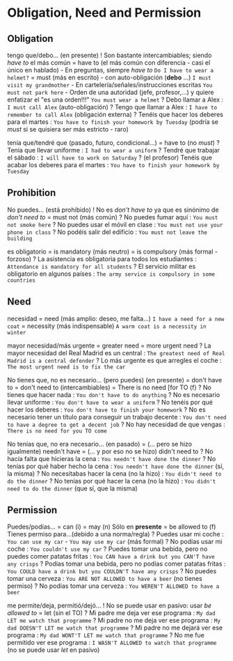 # Obligation, Need and Permission

## Obligation

tengo que/debo... (en presente)
    ! Son bastante intercambiables; siendo _have to_ el más común
    = have to (el más común con diferencia - casi el único en hablado)
        - En preguntas, siempre _have to_ `Do I have to wear a helmet?`
    = must (más en escrito)
        - con auto-obligación (**debo** ...) `I must visit my grandmother`
        - En cartelería/señales/instrucciones escritas `You must not park here`
        - Orden de una autoridad (jefe, profesor,...) y quiere enfatizar el "es una orden!!!" `You must wear a helmet`
    ? Debo llamar a Alex : `I must call Alex` (auto-obligación)
    ? Tengo que llamar a Alex : `I have to remember to call Alex` (obligación externa)
    ? Tenéis que hacer los deberes para el martes : `You have to finish your homework by Tuesday` (podría se _must_ si se quisiera ser más estricto - raro)

tenia que/tendré que (pasado, futuro, condicional...)
    = have to (no _must_)
    ? Tenia que llevar uniforme : `I had to wear a uniform`
    ? Tendré que trabajar el sábado : `I will have to work on Saturday`
    ? (el profesor) Tenéis que acabar los deberes para el martes : `You have to finish your homework by Tuesday`


## Prohibition


No puedes... (está prohibido)
    ! No es _don't have to_ ya que es sinónimo de _don't need to_
    = must not (más común)
    ? No puedes fumar aquí : `You must not smoke here`
    ? No puedes usar el móvil en clase : `You must not use your phone in class`
    ? No podéis salir del edificio : `You must not leave the building`

es obligatorio
    = is mandatory (más neutro)
    = is compulsory (más formal - forzoso)
    ? La asistencia es obligatoria para todos los estudiantes : `Attendance is mandatory for all students`
    ? El servicio militar es obligatorio en algunos países : `The army service is compulsory in some countries`


## Need

necesidad
    = need (más amplio: deseo, me falta...) `I have a need for a new coat`
    = necessity (más indispensable) `A warm coat is a necessity in winter`

mayor necesidad/más urgente
    = greater need
    = more urgent need
    ? La mayor necesidad del Real Madrid es un central : `The greatest need of Real Madrid is a central defender`
    ? Lo más urgente es que arregles el coche : `The most urgent need is to fix the car`

No tienes que, no es necesario... (pero puedes) (en presente)
    = don't have to
    = don't need to (intercambiables)
    = There is no need [for <sbody> TO <base> (f)
    ? No tienes que hacer nada : `You don't have to do anything`
    ? No es necesario llevar uniforme : `You don't have to wear a uniform`
    ? No tenéis por qué hacer los deberes : `You don't have to finish your homework`
    ? No es necesario tener un título para conseguir un trabajo decente : `You don't need to have a degree to get a decent job`
    ? No hay necesidad de que vengas : `There is no need for you TO come`

No tenías que, no era necesario... (en pasado)
    = (... pero se hizo igualmente) needn't have <done>
    = (... y por eso no se hizo) didn't need to <base>
    ? No hacía falta que hicieras la cena : `You needn't have done the dinner`
    ? No tenías por qué haber hecho la cena : `You needn't have done the dinner` (sí, la misma)
    ? No necesitabas hacer la cena (no la hizo) : `You didn't need to do the dinner`
    ? No tenías por qué hacer la cena (no la hizo) : `You didn't need to do the dinner` (que sí, que la misma)

## Permission

Puedes/podías...
    = can (i)
    = may (n) Sólo en **presente**
    = be allowed to (f) Tienes permiso para...(debido a una norma/regla)
    ? Puedes usar mi coche : `You can use my car` - `You may use my car` (más formal)
    ? No podías usar mi coche : `You couldn't use my car`
    ? Puedes tomar una bebida, pero no puedes comer patatas fritas : `You CAN have a drink but you CAN'T have any crisps`
    ? Podías tomar una bebida, pero no podías comer patatas fritas : `You COULD have a drink but you COULDN'T have any crisps`
    ? No puedes tomar una cerveza : `You ARE NOT ALLOWED to have a beer` (no tienes permiso)
    ? No podías tomar una cerveza : `You WEREN'T ALLOWED to have a beer`

me permite/deja, permitió/dejó...
    ! No se puede usar en pasivo: usar _be allowed to_
    = let <sbody> <base> (sin el TO)
    ? Mi padre me deja ver ese programa : `My dad LET me watch that programme`
    ? Mi padre no me deja ver ese programa : `My dad DOESN'T LET me watch that programme`
    ? Mi padre no me dejará ver ese programa : `My dad WONT'T LET me watch that programme`
    ? No me fue permitido ver ese programa : `I WASN'T ALLOWED to watch that programme` (no se puede usar _let_ en pasivo)
